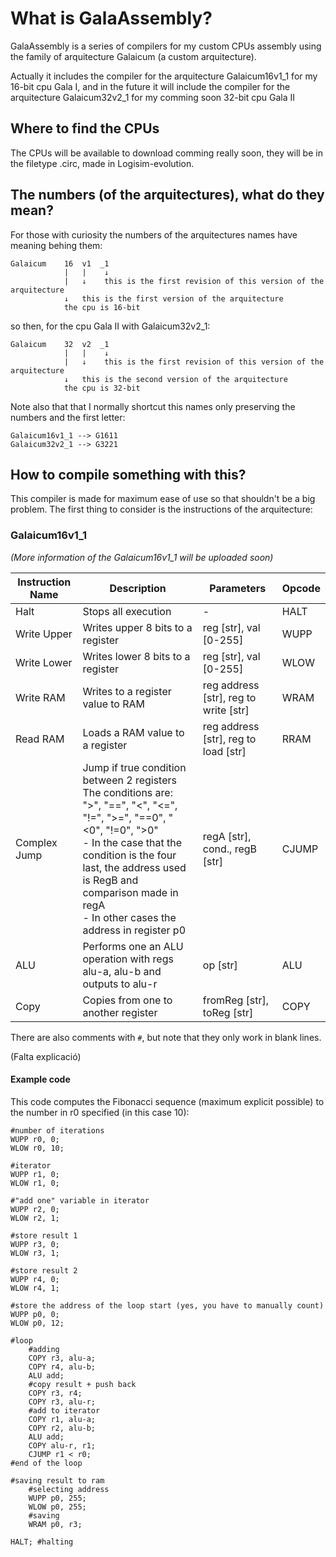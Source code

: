 # What is GalaAssembly?
GalaAssembly is a series of compilers for my custom CPUs assembly using the family of arquitecture Galaicum (a custom arquitecture).

Actually it includes the compiler for the arquitecture Galaicum16v1_1 for my 16-bit cpu Gala I, and in the future it will include the compiler
for the arquitecture Galaicum32v2_1 for my comming soon 32-bit cpu Gala II

## Where to find the CPUs

The CPUs will be available to download comming really soon, they will be in the filetype .circ, made in Logisim-evolution.

## The numbers (of the arquitectures), what do they mean?

For those with curiosity the numbers of the arquitectures names have meaning behing them:

```
Galaicum    16  v1  _1
            |   |    ↓
            |   ↓    this is the first revision of this version of the arquitecture
            ↓   this is the first version of the arquitecture
            the cpu is 16-bit
```

so then, for the cpu Gala II with Galaicum32v2_1:

```
Galaicum    32  v2  _1
            |   |    ↓
            |   ↓    this is the first revision of this version of the arquitecture
            ↓   this is the second version of the arquitecture
            the cpu is 32-bit
```

Note also that that I normally shortcut this names only preserving the numbers and the first letter:

```
Galaicum16v1_1 --> G1611
Galaicum32v2_1 --> G3221
```

## How to compile something with this?

This compiler is made for maximum ease of use so that shouldn't be a big problem.
The first thing to consider is the instructions of the arquitecture:

### Galaicum16v1_1

*(More information of the Galaicum16v1_1 will be uploaded soon)*

|Instruction Name|Description|Parameters|**Opcode**|
|----------------|-----------|----------|----------|
|Halt            |Stops all execution|-|HALT|
|Write Upper     |Writes upper 8 bits to a register|reg [str], val [0-255]|WUPP|
|Write Lower     |Writes lower 8 bits to a register|reg [str], val [0-255]|WLOW|
|Write RAM       |Writes to a register value to RAM|reg address [str], reg to write [str]|WRAM|
|Read RAM        |Loads a RAM value to a register|reg address [str], reg to load [str]|RRAM|
|Complex Jump    |Jump if true condition between 2 registers<br>The conditions are: ">", "==", "<", "<=", "!=", ">=", "==0", "<0", "!=0", ">0"<br>- In the case that the condition is the four last, the address used is RegB and comparison made in regA<br>- In other cases the address in register p0|regA [str], cond., regB [str]|CJUMP|
|ALU             |Performs one an ALU operation with regs alu-a, alu-b and outputs to alu-r|op [str]|ALU|
|Copy            |Copies from one to another register|fromReg [str], toReg [str]|COPY|

There are also comments with `#`, but note that they only work in blank lines.

(Falta explicació)

#### Example code

This code computes the Fibonacci sequence (maximum explicit possible) to the number in r0 specified (in this case 10):

```
#number of iterations
WUPP r0, 0;
WLOW r0, 10;

#iterator
WUPP r1, 0;
WLOW r1, 0;

#"add one" variable in iterator
WUPP r2, 0;
WLOW r2, 1;

#store result 1
WUPP r3, 0;
WLOW r3, 1;

#store result 2
WUPP r4, 0;
WLOW r4, 1;

#store the address of the loop start (yes, you have to manually count)
WUPP p0, 0;
WLOW p0, 12;

#loop
    #adding
    COPY r3, alu-a;
    COPY r4, alu-b;
    ALU add;
    #copy result + push back
    COPY r3, r4; 
    COPY r3, alu-r;
    #add to iterator
    COPY r1, alu-a;
    COPY r2, alu-b;
    ALU add;
    COPY alu-r, r1;
    CJUMP r1 < r0;
#end of the loop

#saving result to ram
    #selecting address
    WUPP p0, 255;
    WLOW p0, 255;
    #saving
    WRAM p0, r3;

HALT; #halting
```
